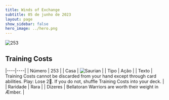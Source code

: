 ```yaml
---
title: Winds of Exchange
subtitle: 05 de junho de 2023
layout: page
show_sidebar: false
hero_image: ../hero.png
---
```


![253](https://mastervault-storage-prod.s3.amazonaws.com/media/card_front/en/600_253_09ff5aec5a76_en.png)


## Training Costs

|----|----|
| Número | 253 |
| Casa | ![Saurian](https://archonarcana.com/images/thumb/9/9e/Saurian_P.png/22px-Saurian_P.png "Sauro") |
| Tipo | Ação |
| Texto | Training Costs cannot be discarded from your hand except through card abilities.  Play: Lose 2. If you do not, shuffle Training Costs into your deck.  |
| Raridade | Rara |
| Dizeres | Bellatoran Warriors are worth their weight in Æmber. |
